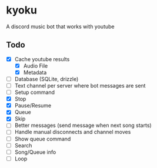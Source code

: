 # kyoku

A discord music bot that works with youtube

## Todo

- [x] Cache youtube results
  - [x] Audio File
  - [x] Metadata
- [ ] Database (SQLite, drizzle)
- [ ] Text channel per server where bot messages are sent
- [ ] Setup command
- [x] Stop
- [x] Pause/Resume
- [x] Queue
- [x] Skip
- [ ] Better messages (send message when next song starts)
- [ ] Handle manual disconnects and channel moves
- [ ] Show queue command
- [ ] Search
- [ ] Song/Queue info
- [ ] Loop
